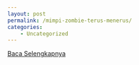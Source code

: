 ```yaml
---
layout: post
permalink: /mimpi-zombie-terus-menerus/
categories:
    - Uncategorized
---
```


[Baca Selengkapnya](/01)